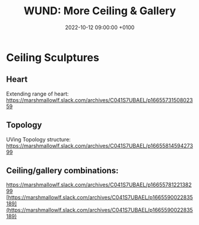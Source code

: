 ﻿---
layout: post 
title:  "WUND: More Ceiling & Gallery"
date:   2022-10-12 09:00:00 +0100 
categories: [wund, houdini]
---

# Ceiling Sculptures

## Heart 

Extending range of heart:
[https://marshmallowlf.slack.com/archives/C041S7UBAEL/p1665573150802359
](https://marshmallowlf.slack.com/archives/C041S7UBAEL/p1665573150802359
)

## Topology

UVing Topology structure:
[https://marshmallowlf.slack.com/archives/C041S7UBAEL/p1665581459427399
](https://marshmallowlf.slack.com/archives/C041S7UBAEL/p1665581459427399
)

## Ceiling/gallery combinations:

[https://marshmallowlf.slack.com/archives/C041S7UBAEL/p1665578122138299
](https://marshmallowlf.slack.com/archives/C041S7UBAEL/p1665578122138299
)
[https://marshmallowlf.slack.com/archives/C041S7UBAEL/p1665590022835189](https://marshmallowlf.slack.com/archives/C041S7UBAEL/p1665590022835189)